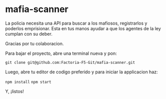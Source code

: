 # mafia-scanner

La policia necesita una API para buscar a los mafiosos, registrarlos y poderlos emprisionar. 
Esta en tus manos ayudar a que los agentes de la ley cumplan con su deber.

Gracias por tu colaboracion.

Para bajar el proyecto, abre una terminal nueva y pon:

`git clone git@github.com:Factoria-F5-Git/mafia-scanner.git`

Luego, abre tu editor de codigo preferido y para iniciar la applicacion haz:

`npm install`
`npm start`

Y, ¡listos!
